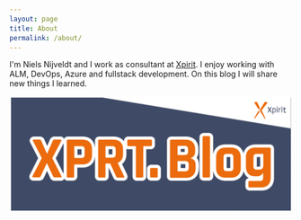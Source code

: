 ```yaml
---
layout: page
title: About
permalink: /about/
---
```


I'm Niels Nijveldt and I work as consultant at [Xpirit](http://www.xpirit.com).
I enjoy working with ALM, DevOps, Azure and fullstack development.
On this blog I will share new things I learned.

[![XPIRT](/assets/xprtblog.png)](xpirit)

[xpirit]: https://github.com/OpenCover/opencover